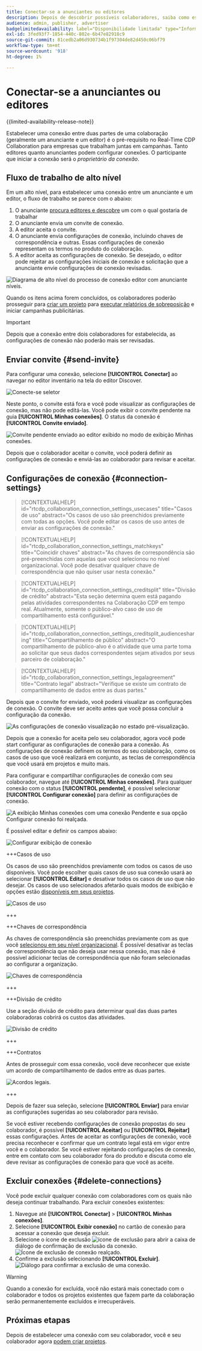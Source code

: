 ```yaml
---
title: Conectar-se a anunciantes ou editores
description: Depois de descobrir possíveis colaboradores, saiba como estabelecer conexões e começar a colaborar em projetos.
audience: admin, publisher, advertiser
badgelimitedavailability: label="Disponibilidade limitada" type="Informative" url="https://helpx.adobe.com/legal/product-descriptions/real-time-customer-data-platform-collaboration.html newtab=true"
exl-id: 3fed93f7-1854-440c-802e-6b47e82918c9
source-git-commit: 81cedb2a06d930734b1f97304de82d450c06bf79
workflow-type: tm+mt
source-wordcount: '918'
ht-degree: 1%

---
```


# Conectar-se a anunciantes ou editores

{{limited-availability-release-note}}

Estabelecer uma conexão entre duas partes de uma colaboração (geralmente um anunciante e um editor) é o pré-requisito no Real-Time CDP Collaboration para empresas que trabalham juntas em campanhas. Tanto editores quanto anunciantes podem configurar conexões. O participante que iniciar a conexão será o *proprietário da conexão*.

## Fluxo de trabalho de alto nível

Em um alto nível, para estabelecer uma conexão entre um anunciante e um editor, o fluxo de trabalho se parece com o abaixo:

1. O anunciante [procura editores e descobre](/help/guide/connect/discover-publishers.md) um com o qual gostaria de trabalhar
2. O anunciante envia um convite de conexão.
3. A editor aceita o convite.
4. O anunciante envia configurações de conexão, incluindo chaves de correspondência e outras. Essas configurações de conexão representam os termos no produto do colaboração.
5. A editor aceita as configurações de conexão. Se desejado, o editor pode rejeitar as configurações iniciais de conexão e solicitação que a anunciante envie configurações de conexão revisadas.

![Diagrama de alto nível do processo de conexão editor com anunciante níveis.](/help/assets/connect/establish-connection/advertiser-publisher-connection-process.png)

Quando os itens acima forem concluídos, os colaboradores poderão prosseguir para [criar um projeto](/help/guide/collaborate/manage-projects.md#create-project) para [executar relatórios de sobreposição](/help/guide/collaborate/discover.md) e iniciar campanhas publicitárias.

>[!IMPORTANT]
>
>Depois que a conexão entre dois colaboradores for estabelecida, as configurações de conexão não poderão mais ser revisadas.

## Enviar convite {#send-invite}

Para configurar uma conexão, selecione **[!UICONTROL Conectar]** ao navegar no editor inventário na tela do editor Discover.

![Conecte-se seletor](/help/assets/connect/establish-connection/connect-selection.png)

Neste ponto, o convite está fora e você pode visualizar as configurações de conexão, mas não pode editá-las. Você pode exibir o convite pendente na guia **[!UICONTROL Minhas conexões]**. O status da conexão é **[!UICONTROL Convite enviado]**.

![Convite pendente enviado ao editor exibido no modo de exibição Minhas conexões.](/help/assets/connect/establish-connection/pending-invite-sent.png)

Depois que o colaborador aceitar o convite, você poderá definir as configurações de conexão e enviá-las ao colaborador para revisar e aceitar.

## Configurações de conexão {#connection-settings}

>[!CONTEXTUALHELP]
>id="rtcdp_collaboration_connection_settings_usecases"
>title="Casos de uso"
>abstract="Os casos de uso são preenchidos previamente com todas as opções. Você pode editar os casos de uso antes de enviar as configurações de conexão."

>[!CONTEXTUALHELP]
>id="rtcdp_collaboration_connection_settings_matchkeys"
>title="Coincidir chaves"
>abstract="As chaves de correspondência são pré-preenchidas com aquelas que você selecionou no nível organizacional. Você pode desativar qualquer chave de correspondência que não quiser usar nesta conexão."

>[!CONTEXTUALHELP]
>id="rtcdp_collaboration_connection_settings_creditsplit"
>title="Divisão de crédito"
>abstract="Esta seção determina quem está pagando pelas atividades correspondentes na Colaboração CDP em tempo real. Atualmente, somente o público-alvo caso de uso de compartilhamento está configurável."

>[!CONTEXTUALHELP]
>id="rtcdp_collaboration_connection_settings_creditsplit_audiencesharing"
>title="Compartilhamento de público"
>abstract="O compartilhamento de público-alvo é o atividade que uma parte toma ao solicitar que seus dados correspondentes sejam ativados por seus parceiro de colaboração."

>[!CONTEXTUALHELP]
>id="rtcdp_collaboration_connection_settings_legalagreement"
>title="Contrato legal"
>abstract="Verifique se existe um contrato de compartilhamento de dados entre as duas partes."

Depois que o convite for enviado, você poderá visualizar as configurações de conexão. O convite deve ser aceito antes que você possa concluir a configuração da conexão.

![As configurações de conexão visualização no estado pré-visualização.](/help/assets/connect/establish-connection/preview-connection-settings.png)

Depois que a conexão for aceita pelo seu colaborador, agora você pode start configurar as configurações de conexão para a conexão. As configurações de conexão definem os termos do seu colaboração, como os casos de uso que você realizará em conjunto, as teclas de correspondência que você usará em projetos e muito mais.

Para configurar e compartilhar configurações de conexão com seu colaborador, navegue até **[!UICONTROL Minhas conexões]**. Para qualquer conexão com o status **[!UICONTROL pendente]**, é possível selecionar **[!UICONTROL Configurar conexão]** para definir as configurações de conexão.

![A exibição Minhas conexões com uma conexão Pendente e sua opção Configurar conexão foi realçada.](/help/assets/connect/establish-connection/pending-connection.png)

É possível editar e definir os campos abaixo:

![Configurar exibição de conexão](/help/assets/connect/establish-connection/connection-view.png)

+++Casos de uso

Os casos de uso são preenchidos previamente com todos os casos de uso disponíveis. Você pode escolher quais casos de uso sua conexão usará ao selecionar **[!UICONTROL Editar]** e desativar todos os casos de uso que não desejar. Os casos de uso selecionados afetarão quais modos de exibição e opções estão [disponíveis em seus projetos](../collaborate/manage-projects.md#project-use-cases).

![Casos de uso](/help/assets/connect/establish-connection/view-use-cases.png)

+++

+++Chaves de correspondência

As chaves de correspondência são preenchidas previamente com as que você [selecionou em seu nível organizacional](/help/guide/setup/onboard-organization.md#set-up-match-keys). É possível desativar as teclas de correspondência que não deseja usar nessa conexão, mas não é possível adicionar teclas de correspondência que não foram selecionadas ao configurar a organização.

![Chaves de correspondência](/help/assets/connect/establish-connection/match-keys.png)

+++

+++Divisão de crédito

Use a seção divisão de crédito para determinar qual das duas partes colaboradoras cobrirá os custos das atividades.

![Divisão de crédito](/help/assets/connect/establish-connection/edit-billing-ownership.png)

+++

+++Contratos

Antes de prosseguir com essa conexão, você deve reconhecer que existe um acordo de compartilhamento de dados entre as duas partes.

![Acordos legais.](/help/assets/connect/establish-connection/legal-agreement.png)

+++

Depois de fazer sua seleção, selecione **[!UICONTROL Enviar]** para enviar as configurações sugeridas ao seu colaborador para revisão.

Se você estiver recebendo configurações de conexão propostas do seu colaborador, é possível **[!UICONTROL Aceitar]** ou **[!UICONTROL Rejeitar]** essas configurações. Antes de aceitar as configurações de conexão, você precisa reconhecer e confirmar que um contrato legal está em vigor entre você e o colaborador. Se você estiver rejeitando configurações de conexão, entre em contato com seu colaborador fora do produto e discuta como ele deve revisar as configurações de conexão para que você as aceite.

## Excluir conexões {#delete-connections}

Você pode excluir qualquer conexão com colaboradores com os quais não deseja continuar trabalhando. Para excluir conexões existentes:

1. Navegue até **[!UICONTROL Conectar]** > **[!UICONTROL Minhas conexões]**.
2. Selecione **[!UICONTROL Exibir conexão]** no cartão de conexão para acessar a conexão que deseja excluir.
3. Selecione o ícone de exclusão ![ícone de exclusão](/help/assets/common/delete.svg) para abrir a caixa de diálogo de confirmação de exclusão da conexão.
   ![Ícone de exclusão de conexão realçado.](/help/assets/connect/establish-connection/delete-icon-highlighted.png)
4. Confirme a exclusão selecionando **[!UICONTROL Excluir]**.
   ![Diálogo para confirmar a exclusão de uma conexão. ](/help/assets/connect/establish-connection/delete-connection-dialog.png)

>[!WARNING]
>
>Quando a conexão for excluída, você não estará mais conectado com o colaborador e todos os projetos existentes que fazem parte da colaboração serão permanentemente excluídos e irrecuperáveis.

## Próximas etapas

Depois de estabelecer uma conexão com seu colaborador, você e seu colaborador agora [podem criar projetos](/help/guide/collaborate/manage-projects.md#create-project).
